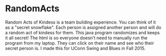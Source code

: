 # RandomActs
Random Acts of Kindess is a team building experience. You can think of it as a "secret snowflake". 
Each person is assigned another person and will do a random act of kindess for them. 
This java program randomizes and keeps it all secret! The html is so everyone doesn't need to manually run the program from my laptop. They can click on their name and see who their secret person is. 
I made this for UConn Swing and Blues in Fall 2015. 
